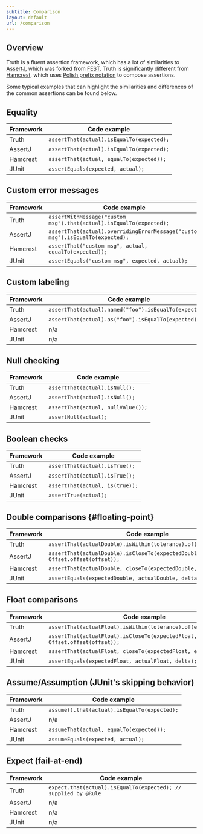 ```yaml
---
subtitle: Comparison
layout: default
url: /comparison
---
```



## Overview

Truth is a fluent assertion framework, which has a lot of similarities to
[AssertJ], which was forked from [FEST]. Truth is significantly different
from [Hamcrest], which uses [Polish prefix notation] to compose assertions.


Some typical examples that can highlight the similarities and differences of the common assertions
can be found below.  

## Equality

Framework | Code example
--------- | -----------------------------------------
Truth     | `assertThat(actual).isEqualTo(expected);`
AssertJ   | `assertThat(actual).isEqualTo(expected);`
Hamcrest  | `assertThat(actual, equalTo(expected));`
JUnit     | `assertEquals(expected, actual);`

## Custom error messages

Framework | Code example
--------- | -------------------------------------------------------------------
Truth     | `assertWithMessage("custom msg").that(actual).isEqualTo(expected);`
AssertJ   | `assertThat(actual).overridingErrorMessage("custom msg").isEqualTo(expected);`
Hamcrest  | `assertThat("custom msg", actual, equalTo(expected));`
JUnit     | `assertEquals("custom msg", expected, actual);`

## Custom labeling

Framework | Code example
--------- | ------------------------------------------------------
Truth     | `assertThat(actual).named("foo").isEqualTo(expected);`
AssertJ   | `assertThat(actual).as("foo").isEqualTo(expected);`
Hamcrest  | n/a
JUnit     | n/a

## Null checking

Framework | Code example
--------- | ----------------------------------
Truth     | `assertThat(actual).isNull();`
AssertJ   | `assertThat(actual).isNull();`
Hamcrest  | `assertThat(actual, nullValue());`
JUnit     | `assertNull(actual);`

## Boolean checks

Framework | Code example
--------- | -------------------------------
Truth     | `assertThat(actual).isTrue();`
AssertJ   | `assertThat(actual).isTrue();`
Hamcrest  | `assertThat(actual, is(true));`
JUnit     | `assertTrue(actual);`

## Double comparisons {#floating-point}

Framework | Code example
--------- | ----------------------------------------------------------------------------
Truth     | `assertThat(actualDouble).isWithin(tolerance).of(expectedDouble);`
AssertJ   | `assertThat(actualDouble).isCloseTo(expectedDouble, Offset.offset(offset));`
Hamcrest  | `assertThat(actualDouble, closeTo(expectedDouble, error));`
JUnit     | `assertEquals(expectedDouble, actualDouble, delta);`

## Float comparisons

Framework | Code example
--------- | ----------------------------------------------------------------------------
Truth     | `assertThat(actualFloat).isWithin(tolerance).of(expectedFloat);`
AssertJ   | `assertThat(actualFloat).isCloseTo(expectedFloat, Offset.offset(offset));`
Hamcrest  | `assertThat(actualFloat, closeTo(expectedFloat, error));`
JUnit     | `assertEquals(expectedFloat, actualFloat, delta);`

## Assume/Assumption (JUnit's skipping behavior)

Framework | Code example
--------- | ----------------------------------------------------------------------------
Truth     | `assume().that(actual).isEqualTo(expected);`
AssertJ   | n/a
Hamcrest  | `assumeThat(actual, equalTo(expected));`
JUnit     | `assumeEquals(expected, actual);`

## Expect (fail-at-end)

Framework | Code example
--------- | ----------------------------------------------------------------------------
Truth     | `expect.that(actual).isEqualTo(expected); // supplied by @Rule`
AssertJ   | n/a
Hamcrest  | n/a
JUnit     | n/a

<!-- References -->

[AssertJ]: http://joel-costigliola.github.io/assertj/
[FEST]: https://github.com/alexruiz/fest-assert-2.x
[Hamcrest]: https://code.google.com/p/hamcrest/
[Polish prefix notation]: http://en.wikipedia.org/wiki/Polish_notation
